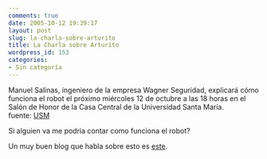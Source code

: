 ```yaml
---
comments: true
date: 2005-10-12 19:39:17
layout: post
slug: la-charla-sobre-arturito
title: La Charla sobre Arturito
wordpress_id: 153
categories:
- Sin categoría
---
```


Manuel Salinas, ingeniero de la empresa Wagner Seguridad, explicará cómo funciona el robot el próximo miércoles 12 de octubre a las 18 horas en el Salón de Honor de la Casa Central de la Universidad Santa María.  
fuente: [USM](http://www.usm.cl/eventos/evento.html?subaction=showfull&id=1128698542&archive=&start_from=&ucat=2&)

Si alguien va me podria contar como funciona el robot?

Un muy buen blog que habla sobre esto es [este](http://ecoidea.blogspot.com/2005/09/arturito-el-robot-fantastico-me-he.html).



